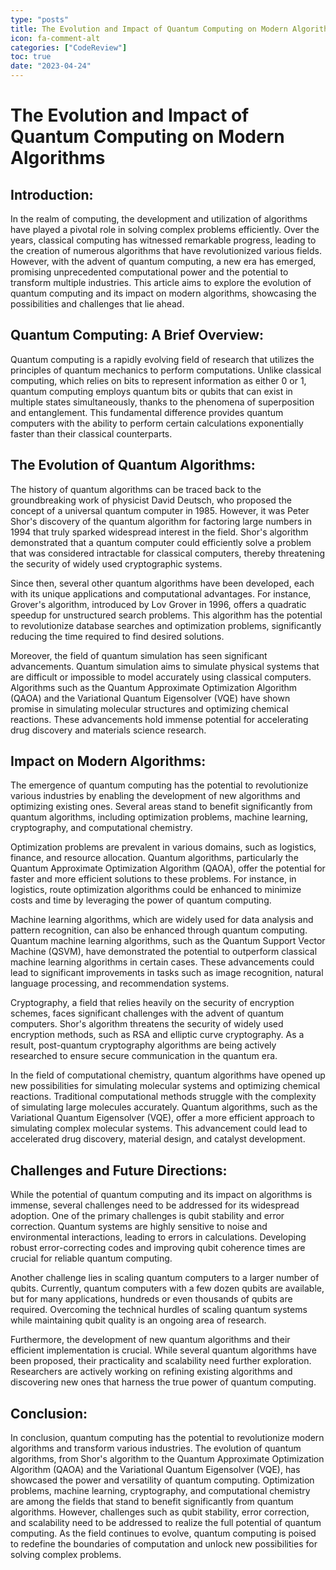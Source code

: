 ```yaml
---
type: "posts"
title: The Evolution and Impact of Quantum Computing on Modern Algorithms
icon: fa-comment-alt
categories: ["CodeReview"]
toc: true
date: "2023-04-24"
---
```




# The Evolution and Impact of Quantum Computing on Modern Algorithms

## Introduction:

In the realm of computing, the development and utilization of algorithms have played a pivotal role in solving complex problems efficiently. Over the years, classical computing has witnessed remarkable progress, leading to the creation of numerous algorithms that have revolutionized various fields. However, with the advent of quantum computing, a new era has emerged, promising unprecedented computational power and the potential to transform multiple industries. This article aims to explore the evolution of quantum computing and its impact on modern algorithms, showcasing the possibilities and challenges that lie ahead.

## Quantum Computing: A Brief Overview:

Quantum computing is a rapidly evolving field of research that utilizes the principles of quantum mechanics to perform computations. Unlike classical computing, which relies on bits to represent information as either 0 or 1, quantum computing employs quantum bits or qubits that can exist in multiple states simultaneously, thanks to the phenomena of superposition and entanglement. This fundamental difference provides quantum computers with the ability to perform certain calculations exponentially faster than their classical counterparts.

## The Evolution of Quantum Algorithms:

The history of quantum algorithms can be traced back to the groundbreaking work of physicist David Deutsch, who proposed the concept of a universal quantum computer in 1985. However, it was Peter Shor's discovery of the quantum algorithm for factoring large numbers in 1994 that truly sparked widespread interest in the field. Shor's algorithm demonstrated that a quantum computer could efficiently solve a problem that was considered intractable for classical computers, thereby threatening the security of widely used cryptographic systems.

Since then, several other quantum algorithms have been developed, each with its unique applications and computational advantages. For instance, Grover's algorithm, introduced by Lov Grover in 1996, offers a quadratic speedup for unstructured search problems. This algorithm has the potential to revolutionize database searches and optimization problems, significantly reducing the time required to find desired solutions.

Moreover, the field of quantum simulation has seen significant advancements. Quantum simulation aims to simulate physical systems that are difficult or impossible to model accurately using classical computers. Algorithms such as the Quantum Approximate Optimization Algorithm (QAOA) and the Variational Quantum Eigensolver (VQE) have shown promise in simulating molecular structures and optimizing chemical reactions. These advancements hold immense potential for accelerating drug discovery and materials science research.

## Impact on Modern Algorithms:

The emergence of quantum computing has the potential to revolutionize various industries by enabling the development of new algorithms and optimizing existing ones. Several areas stand to benefit significantly from quantum algorithms, including optimization problems, machine learning, cryptography, and computational chemistry.

Optimization problems are prevalent in various domains, such as logistics, finance, and resource allocation. Quantum algorithms, particularly the Quantum Approximate Optimization Algorithm (QAOA), offer the potential for faster and more efficient solutions to these problems. For instance, in logistics, route optimization algorithms could be enhanced to minimize costs and time by leveraging the power of quantum computing.

Machine learning algorithms, which are widely used for data analysis and pattern recognition, can also be enhanced through quantum computing. Quantum machine learning algorithms, such as the Quantum Support Vector Machine (QSVM), have demonstrated the potential to outperform classical machine learning algorithms in certain cases. These advancements could lead to significant improvements in tasks such as image recognition, natural language processing, and recommendation systems.

Cryptography, a field that relies heavily on the security of encryption schemes, faces significant challenges with the advent of quantum computers. Shor's algorithm threatens the security of widely used encryption methods, such as RSA and elliptic curve cryptography. As a result, post-quantum cryptography algorithms are being actively researched to ensure secure communication in the quantum era.

In the field of computational chemistry, quantum algorithms have opened up new possibilities for simulating molecular systems and optimizing chemical reactions. Traditional computational methods struggle with the complexity of simulating large molecules accurately. Quantum algorithms, such as the Variational Quantum Eigensolver (VQE), offer a more efficient approach to simulating complex molecular systems. This advancement could lead to accelerated drug discovery, material design, and catalyst development.

## Challenges and Future Directions:

While the potential of quantum computing and its impact on algorithms is immense, several challenges need to be addressed for its widespread adoption. One of the primary challenges is qubit stability and error correction. Quantum systems are highly sensitive to noise and environmental interactions, leading to errors in calculations. Developing robust error-correcting codes and improving qubit coherence times are crucial for reliable quantum computing.

Another challenge lies in scaling quantum computers to a larger number of qubits. Currently, quantum computers with a few dozen qubits are available, but for many applications, hundreds or even thousands of qubits are required. Overcoming the technical hurdles of scaling quantum systems while maintaining qubit quality is an ongoing area of research.

Furthermore, the development of new quantum algorithms and their efficient implementation is crucial. While several quantum algorithms have been proposed, their practicality and scalability need further exploration. Researchers are actively working on refining existing algorithms and discovering new ones that harness the true power of quantum computing.

## Conclusion:

In conclusion, quantum computing has the potential to revolutionize modern algorithms and transform various industries. The evolution of quantum algorithms, from Shor's algorithm to the Quantum Approximate Optimization Algorithm (QAOA) and the Variational Quantum Eigensolver (VQE), has showcased the power and versatility of quantum computing. Optimization problems, machine learning, cryptography, and computational chemistry are among the fields that stand to benefit significantly from quantum algorithms. However, challenges such as qubit stability, error correction, and scalability need to be addressed to realize the full potential of quantum computing. As the field continues to evolve, quantum computing is poised to redefine the boundaries of computation and unlock new possibilities for solving complex problems.